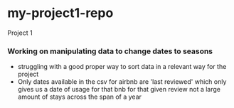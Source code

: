 # my-project1-repo
Project 1


### Working on manipulating data to change dates to seasons 
- struggling with a good proper way to sort data in a relevant way for the project
- Only dates available in the csv for airbnb are 'last reviewed' which only gives us a date of usage for that bnb for that given review not a large amount of stays across the span of a year
